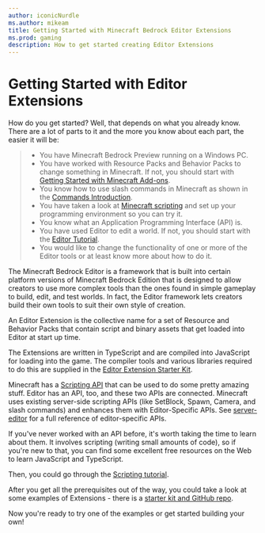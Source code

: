 ```yaml
---
author: iconicNurdle
ms.author: mikeam
title: Getting Started with Minecraft Bedrock Editor Extensions
ms.prod: gaming
description: How to get started creating Editor Extensions
---
```


# Getting Started with Editor Extensions

How do you get started? Well, that depends on what you already know. There are a lot of parts to it and the more you know about each part, the easier it will be:

>- You have Minecraft Bedrock Preview running on a Windows PC.
>- You have worked with Resource Packs and Behavior Packs to change something in Minecraft. If not, you should start with [Getting Started with Minecraft Add-ons](GettingStarted.md).
>- You know how to use slash commands in Minecraft as shown in the [Commands Introduction](CommandsIntroduction.md).
>- You have taken a look at [Minecraft scripting](../Documents/ScriptingGettingStarted.md) and set up your programming environment so you can try it.
>- You know what an Application Programming Interface (API) is.
>- You have used Editor to edit a world. If not, you should start with the [Editor Tutorial](EditorTutorial.md).
>- You would like to change the functionality of one or more of the Editor tools or at least know more about how to do it.

The Minecraft Bedrock Editor is a framework that is built into certain platform versions of Minecraft Bedrock Edition that is designed to allow creators to use more complex tools than the ones found in simple gameplay to build, edit, and test worlds. In fact, the Editor framework lets creators build their own tools to suit their own style of creation.

An Editor Extension is the collective name for a set of Resource and Behavior Packs that contain script and binary assets that get loaded into Editor at start up time.

The Extensions are written in TypeScript and are compiled into JavaScript for loading into the game. The compiler tools and various libraries required to do this are supplied in the [Editor Extension Starter Kit](https://github.com/Mojang/minecraft-editor).

Minecraft has a [Scripting API](./ScriptingGettingStarted.md) that can be used to do some pretty amazing stuff. Editor has an API, too, and these two APIs are connected. Minecraft uses existing server-side scripting APIs (like SetBlock, Spawn, Camera, and slash commands) and enhances them with Editor-Specific APIs. See [server-editor](../ScriptAPI/minecraft/server-editor/minecraft-server-editor.md) for a full reference of editor-specific APIs.

If you've never worked with an API before, it's worth taking the time to learn about them. It involves scripting (writing small amounts of code), so if you're new to that, you can find some excellent free resources on the Web to learn JavaScript and TypeScript.

Then, you could go through the [Scripting tutorial](./ScriptingGettingStarted.md).

After you get all the prerequisites out of the way, you could take a look at some examples of Extensions - there is a [starter kit and GitHub repo](https://github.com/mojang/minecraft-editor).

Now you're ready to try one of the examples or get started building your own!
